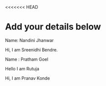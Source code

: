<<<<<<< HEAD
# Add your details below

Name: Nandini Jhanwar

Hi, I am Sreenidhi Bendre.

Name : Pratham Goel

Hello I am Rutuja

Hi, I am Pranav Konde





